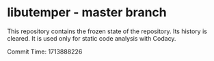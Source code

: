 # libutemper - master branch

This repository contains the frozen state of the repository.
Its history is cleared. It is used only for static code
analysis with Codacy.

Commit Time: 1713888226